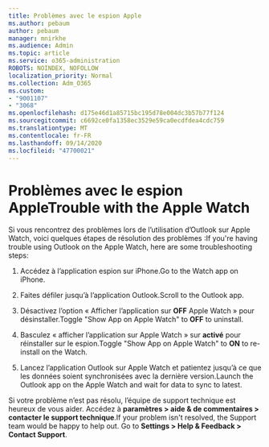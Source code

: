 ```yaml
---
title: Problèmes avec le espion Apple
ms.author: pebaum
author: pebaum
manager: mnirkhe
ms.audience: Admin
ms.topic: article
ms.service: o365-administration
ROBOTS: NOINDEX, NOFOLLOW
localization_priority: Normal
ms.collection: Adm_O365
ms.custom:
- "9001107"
- "3068"
ms.openlocfilehash: d175e46d1a85715bc195d78e004dc3b57b77f124
ms.sourcegitcommit: c6692ce0fa1358ec3529e59ca0ecdfdea4cdc759
ms.translationtype: MT
ms.contentlocale: fr-FR
ms.lasthandoff: 09/14/2020
ms.locfileid: "47700021"
---
```

# <a name="trouble-with-the-apple-watch"></a><span data-ttu-id="5f35a-102">Problèmes avec le espion Apple</span><span class="sxs-lookup"><span data-stu-id="5f35a-102">Trouble with the Apple Watch</span></span>

<span data-ttu-id="5f35a-103">Si vous rencontrez des problèmes lors de l’utilisation d’Outlook sur Apple Watch, voici quelques étapes de résolution des problèmes :</span><span class="sxs-lookup"><span data-stu-id="5f35a-103">If you're having trouble using Outlook on the Apple Watch, here are some troubleshooting steps:</span></span> 

1. <span data-ttu-id="5f35a-104">Accédez à l’application espion sur iPhone.</span><span class="sxs-lookup"><span data-stu-id="5f35a-104">Go to the Watch app on iPhone.</span></span>

2. <span data-ttu-id="5f35a-105">Faites défiler jusqu’à l’application Outlook.</span><span class="sxs-lookup"><span data-stu-id="5f35a-105">Scroll to the Outlook app.</span></span>

3. <span data-ttu-id="5f35a-106">Désactivez l’option « Afficher l’application sur **OFF** Apple Watch » pour désinstaller.</span><span class="sxs-lookup"><span data-stu-id="5f35a-106">Toggle "Show App on Apple Watch" to **OFF** to uninstall.</span></span>

4. <span data-ttu-id="5f35a-107">Basculez « afficher l’application sur Apple Watch » sur **activé** pour réinstaller sur le espion.</span><span class="sxs-lookup"><span data-stu-id="5f35a-107">Toggle "Show App on Apple Watch" to **ON** to re-install on the Watch.</span></span>

5. <span data-ttu-id="5f35a-108">Lancez l’application Outlook sur Apple Watch et patientez jusqu’à ce que les données soient synchronisées avec la dernière version.</span><span class="sxs-lookup"><span data-stu-id="5f35a-108">Launch the Outlook app on the Apple Watch and wait for data to sync to latest.</span></span> 

<span data-ttu-id="5f35a-109">Si votre problème n’est pas résolu, l’équipe de support technique est heureux de vous aider. Accédez à **paramètres > aide & de commentaires > contacter le support technique**.</span><span class="sxs-lookup"><span data-stu-id="5f35a-109">If your problem isn't resolved, the Support team would be happy to help out. Go to **Settings > Help & Feedback > Contact Support**.</span></span> 